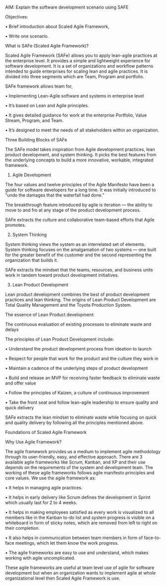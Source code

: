 AIM: Explain the software development scenario using SAFE



Objectives: 

•	Brief introduction about Scaled Agile Framework,

•	Write one scenario. 



What is SAFe (Scaled Agile Framework)?

Scaled Agile Framework (SAFe) allows you to apply lean-agile practices at the enterprise level. It provides a simple and lightweight experience for software development. It is a set of organizations and workflow patterns intended to guide enterprises for scaling lean and agile practices. It is divided into three segments which are Team, Program and portfolio.

SAFe framework allows team for,

•	Implementing Lean-Agile software and systems in enterprise level

•	It’s based on Lean and Agile principles.

•	It gives detailed guidance for work at the enterprise Portfolio, Value Stream, Program, and Team.

•	It’s designed to meet the needs of all stakeholders within an organization.

Three Building Blocks of SAFe

The SAFe model takes inspiration from Agile development practices, lean product development, and system thinking. It picks the best features from the underlying concepts to build a more innovative, workable, integrated framework.



1. Agile Development

The four values and twelve principles of the Agile Manifesto have been a guide for software developers for a long time. It was initially introduced to “undo the damages that the waterfall had done.”

The breakthrough feature introduced by agile is iteration — the ability to move to and fro at any stage of the product development process.

SAFe extracts the culture and collaborative team-based efforts that Agile promotes.



2. System Thinking

System thinking views the system as an interrelated set of elements. System thinking focuses on the amalgamation of two systems — one built for the greater benefit of the customer and the second representing the organization that builds it.

SAFe extracts the mindset that the teams, resources, and business units work in tandem toward product development initiatives.



3. Lean Product Development

Lean product development combines the best of product development practices and lean thinking. The origins of Lean Product Development are Total Quality Management and the Toyota Production System.

The essence of Lean Product development:

The continuous evaluation of existing processes to eliminate waste and delays

The principles of Lean Product Development include:

•	Understand the product development process from ideation to launch

•	Respect for people that work for the product and the culture they work in

•	Maintain a cadence of the underlying steps of product development

•	Build and release an MVP for receiving faster feedback to eliminate waste and offer value

•	Follow the principles of Kaizen, a culture of continuous improvement

•	Take the front seat and follow lean-agile leadership to ensure quality and quick delivery

SAFe extracts the lean mindset to eliminate waste while focusing on quick and quality delivery by following all the principles mentioned above.

 

Foundations of Scaled Agile Framework

 

Why Use Agile Framework?

The agile framework provides us a medium to implement agile methodology through its user-friendly, easy, and effective approach. There are 3 available agile frameworks like Scrum, Kanban, and XP and their use depends on the requirements of the system and development team. The working of these agile frameworks follows agile manifesto principles and core values. We use the agile framework as:

•	It helps in managing agile practices.

•	It helps in early delivery like Scrum defines the development in Sprint which usually last for 2 to 4 weeks.

•	It helps in making employees satisfied as every work is visualized to all members like in the Kanban to-do list and system progress is visible on a whiteboard in form of sticky notes, which are removed from left to right on their completion.

•	It also helps in communication between team members in form of face-to-face meetings, which let them know the work progress.

•	The agile frameworks are easy to use and understand, which makes working with agile uncomplicated.

These agile frameworks are useful at team level use of agile for software development but when an organization wants to implement agile at whole organizational level then Scaled Agile Framework is use.
